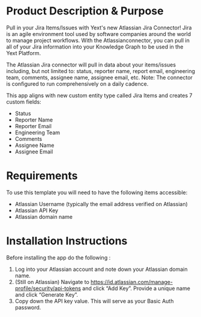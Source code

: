 # Product Description & Purpose

Pull in your Jira Items/Issues with Yext's new Atlassian Jira Connector! Jira is an agile environment tool used by software companies around the world to manage project workflows. With the Atlassianconnector, you can pull in all of your Jira information into your Knowledge Graph to be used in the Yext Platform.

The Atlassian Jira connector will pull in data about your items/issues including, but not limited to: status, reporter name, report email, engineering team, comments, assignee name, assignee email, etc. Note: The connector is configured to run comprehensively on a daily cadence.

This app aligns with new custom entity type called Jira Items and creates 7 custom fields:

- Status
- Reporter Name
- Reporter Email
- Engineering Team
- Comments
- Assignee Name
- Assignee Email

# Requirements

To use this template you will need to have the following items accessible:

- Atlassian Username (typically the email address verified on Atlassian)
- Atlassian API Key
- Atlassian domain name

# Installation Instructions

Before installing the app do the following :
1. Log into your Atlassian account and note down your Atlassian domain name.
2. (Still on Atlassian) Navigate to https://id.atlassian.com/manage-profile/security/api-tokens and click “Add Key”. Provide a unique name and click “Generate Key”.
3. Copy down the API key value. This will serve as your Basic Auth password.
